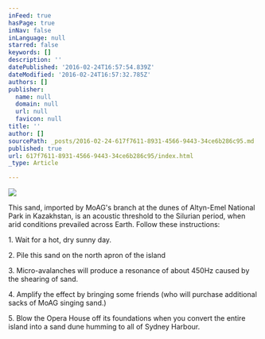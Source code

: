 ```yaml
---
inFeed: true
hasPage: true
inNav: false
inLanguage: null
starred: false
keywords: []
description: ''
datePublished: '2016-02-24T16:57:54.839Z'
dateModified: '2016-02-24T16:57:32.785Z'
authors: []
publisher:
  name: null
  domain: null
  url: null
  favicon: null
title: ''
author: []
sourcePath: _posts/2016-02-24-617f7611-8931-4566-9443-34ce6b286c95.md
published: true
url: 617f7611-8931-4566-9443-34ce6b286c95/index.html
_type: Article

---
```

![](https://the-grid-user-content.s3-us-west-2.amazonaws.com/77be565d-6de5-4796-a16a-b22da4e2093a.jpg)

This sand, imported by MoAG's branch at the dunes of Altyn-Emel National Park in Kazakhstan, is an acoustic threshold to the Silurian period, when arid conditions prevailed across Earth. Follow these instructions:

1\. Wait for a hot, dry sunny day.

2\. Pile this sand on the north apron of the island

3\. Micro-avalanches will produce a resonance of about 450Hz caused by the shearing of sand.

4\. Amplify the effect by bringing some friends (who will purchase additional sacks of MoAG singing sand.)

5\. Blow the Opera House off its foundations when you convert the entire island into a sand dune humming to all of Sydney Harbour.